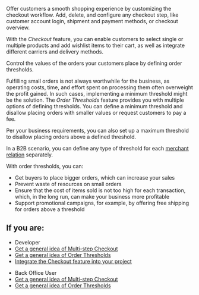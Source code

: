 
        
Offer customers a smooth shopping experience by customizing the checkout workflow. Add, delete, and configure any checkout step, like customer account login, shipment and payment methods, or checkout overview.
        
With the *Checkout* feature, you can enable customers to select single or multiple products and add wishlist items to their cart, as well as integrate different carriers and delivery methods.

Control the values of the orders your customers place by defining order thresholds. 

Fulfilling small orders is not always worthwhile for the business, as operating costs, time, and effort spent on processing them often overweight the profit gained. In such cases, implementing a minimum threshold might be the solution. The *Order Thresholds* feature provides you with multiple options of defining thresholds. You can define a minimum threshold and disallow placing orders with smaller values or request customers to pay a fee.

Per your business requirements, you can also set up a maximum threshold to disallow placing orders above a defined threshold.

In a B2B scenario, you can define any type of threshold for each [merchant relation](https://documentation.spryker.com/docs/en/merchants-and-merchant-relations-overview) separately.

With order thresholds, you can:

* Get buyers to place bigger orders, which can increase your sales
* Prevent waste of resources on small orders
* Ensure that the cost of items sold is not too high for each transaction, which, in the long run, can make your business more profitable
* Support promotional campaigns, for example, by offering free shipping for orders above a threshold


## If you are:

<div class="mr-container">
    <div class="mr-list-container">
        <!-- col1 -->
        <div class="mr-col">
            <ul class="mr-list mr-list-green">
                <li class="mr-title">Developer</li>
                <li><a href="https://documentation.spryker.com/docs/multi-step-checkout" class="mr-link">Get a general idea of Multi-step Checkout</a></li>
                <li><a href="https://documentation.spryker.com/docs/order-thresholds" class="mr-link">Get a general idea of Order Thresholds</a></li>
                <li><a href="https://documentation.spryker.com/docs/checkout-feature-integration">Integrate the Checkout feature into your project</a></li>
            </ul>
        </div>
        <!-- col2 -->
        <div class="mr-col">
            <ul class="mr-list mr-list-blue">
                <li class="mr-title"> Back Office User</li>
                <li><a href="https://documentation.spryker.com/docs/multi-step-checkout" class="mr-link">Get a general idea of Multi-step Checkout</a></li>
                <li><a href="https://documentation.spryker.com/docs/order-thresholds" class="mr-link">Get a general idea of Order Thresholds</a>
            </ul>
        </div>
    </div>
</div>
    